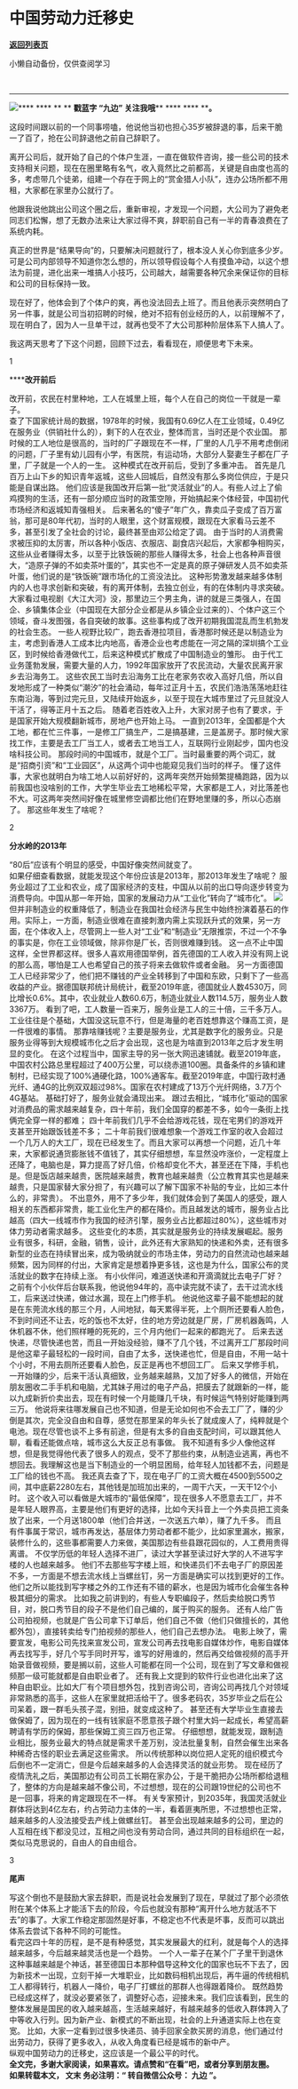 # 中国劳动力迁移史

[**返回列表页**](/gzh/九边)

小懒自动备份，仅供查阅学习

‍

 ** **
**‍![](https://mmbiz.qpic.cn/mmbiz_gif/Lvm6UAoJibrP9JEWQRXR3swLXRYlFicicbg2q6gYPiapiaCkPr8GibxibGO0jcDe76cnAUJ3KBkCmyTIZBueDAOslJ0Zw/640?wx_fmt=gif)******
**** ** ** **戳蓝字 **“九边”** 关注我哦**** **** **** ****。**

  

这段时间跟以前的一个同事唠嗑，他说他当初也担心35岁被辞退的事，后来干脆一了百了，抢在公司辞退他之前自己辞职了。

离开公司后，就开始了自己的个体户生涯，一直在做软件咨询，接一些公司的技术支持相关问题，现在在圈里略有名气，收入竟然比之前都高，关键是自由度也高的多，考虑带几个徒弟，组建一个存在于网上的“赏金猎人小队”，连办公场所都不用租，大家都在家里办公就行了。

他跟我说他跳出公司这个圈之后，重新审视，才发现一个问题，大公司为了避免老同志们松懈，想了无数办法来让大家过得不爽，辞职前自己有一半的青春浪费在了系统内耗。

真正的世界是“结果导向”的，只要解决问题就行了，根本没人关心你到底多少岁。可是公司内部领导不知道你怎么想的，所以领导假设每个人有摸鱼冲动，以这个想法为前提，进化出来一堆搞人小技巧，公司越大，越需要各种冗余来保证你的目标和公司的目标保持一致。

现在好了，他体会到了个体户的爽，再也没法回去上班了。而且他表示突然明白了另一件事，就是公司当初招聘的时候，绝对不招有创业经历的人，以前理解不了，现在明白了，因为人一旦单干过，就再也受不了大公司那种阶层体系下人搞人了。

我这两天思考了下这个问题，回顾下过去，看看现在，顺便思考下未来。

1

 ******改开前后**

  
改开前，农民在村里种地，工人在城里上班，每个人在自己的岗位一干就是一辈子。  
查了下国家统计局的数据，1978年的时候，我国有0.69亿人在工业领域，0.49亿在服务业（供销社什么的），剩下的人在农业，整体而言，当时还是个农业国。
那时候的工人地位是很高的，当时的厂子跟现在不一样，厂里的人几乎不用考虑倒闭的问题，厂子里有幼儿园有小学，有医院，有运动场，大部分人娶妻生子都在厂子里，厂子就是一个人的一生。
这种模式在改开前后，受到了多重冲击。 首先是几百万上山下乡的知识青年返城，这些人回城后，自然没有那么多岗位供应，于是只能是自谋出路。
他们应该是我国改开后第一批“灵活就业”的人。有些人过上了偷鸡摸狗的生活，还有一部分顺应当时的政策空隙，开始搞起来个体经营，中国初代市场经济和返城知青强相关。
后来著名的“傻子”年广久，靠卖瓜子变成了百万富翁，那可是80年代初，当时的人眼里，这个财富规模，跟现在大家看马云差不多，甚至引发了全社会的讨论，最终甚至由邓公给定了调。
由于当时的人消费需求被压抑的太厉害，所以各种小饭店、衣服店、副食店兴起后，大家都争相购买，这些从业者赚得太多，以至于比铁饭碗的那些人赚得太多，社会上也各种声音很大，“造原子弹的不如卖茶叶蛋的”，其实也不一定是真的原子弹研发人员不如卖茶叶蛋，他们说的是“铁饭碗”跟市场化的工资没法比。
这种形势激发越来越多体制内的人也寻求创新和突破，有的离开体制，去独立创业，有的在体制内寻求突破。
大家看过电视剧《大江大河》没，那里边三个男主角，讲的就是三类强人，在国企、乡镇集体企业（中国现在大部分企业都是从乡镇企业过来的）、个体户这三个领域，奋斗发图强，各自突破的故事。这些事构成了改开初期我国混乱而生机勃发的社会生态。
一些人视野比较广，跑去香港拉项目，香港那时候还是以制造业为主，考虑到香港人工成本比内地高，香港企业也考虑能在一河之隔的深圳搞个工业区，到时候给香港做代工，后来这种模式扩散成了中国制造业的雏形。
由于代工业务蓬勃发展，需要大量的人力，1992年国家放开了农民流动，大量农民离开家乡去沿海务工。
这些农民工当时去沿海务工比在老家务农收入高好几倍，所以自发地形成了一种类似“潮汐”的社会涌动，每年过正月十五，农民们浩浩荡荡地赶往东南沿海，等到过完元旦，又陆续开始返乡，以至于现在大城市里过了元旦就没人干活了，得等正月十五之后。
随着老百姓收入上升，大家对房子也有了要求，于是国家开始大规模翻新城市，房地产也开始上马。
一直到2013年，全国都是个大工地，都在忙三件事，一是修工厂搞生产，二是搞基建，三是盖房子。那时候大家找工作，主要是去工厂当工人，或者去工地当工人，互联网行业刚起步，国内也没啥科技公司。
那段时间的中国城市，就是个工厂。当时最重要的两个词汇，就是“招商引资”和“工业园区”，从这两个词中也能窥见我们当时的样子。
懂了这件事，大家也就明白为啥工地人以前好好的，这两年突然开始频繁提桶跑路，因为以前我国也没啥别的工作，大学生毕业去工地稀松平常，大家都是工人，对比落差也不大。可这两年突然间好像在城里修空调都比他们在野地里赚的多，所以心态崩了。
那这些年发生了啥呢？

2

**分水岭的2013年**

  
“80后”应该有个明显的感受，中国好像突然间就变了。  
如果仔细查看数据，就能发现这个年份应该是2013年，那2013年发生了啥呢？
服务业超过了工业和农业，成了国家经济的支柱，中国从以前的出口导向逐步转变为消费导向。中国从那一年开始，国家的发展动力从“工业化”转向了“城市化”。
![](https://mmbiz.qpic.cn/mmbiz_png/INpibEpTBzYfUoHOs9GPf8UUVLrsY4srxk0UhPxrxsoHVneepN5OQJmoXmDDdY3sDWJYoN9mXvWHhUERMyZiaSKA/640?wx_fmt=png)  
但并非制造业的权重降低了，制造业在我国社会经济与民生中始终扮演着基石的作用。实际上，一方面，制造业很难在直接刺激内需上实现跃升式的效果，另一方面，在个体收入上，尽管网上一些人对“工业”和“制造业”无限推崇，不过一个不争的事实是，你在工业领域做，除非你是厂长，否则很难赚到钱。
这一点不止中国这样，全世界都这样。很多人喜欢用德国举例，首先德国的工人收入并没有网上说的那么高，哪怕是工人也希望自己的孩子将来去做软件或者金融。
另一方面德国工人已经非常少了，他们把不赚钱的产业全转移到了中国和东欧，只剩下了一些高收益的产业。据德国联邦统计局统计，截至2019年底，德国就业人数4530万，同比增长0.6%。其中，农业就业人数60.6万，制造业就业人数114.5万，服务业人数3367万。
看到了吧，工人数量一百来万，服务业是工人的三十倍，三千多万人。 工业往往是个基础，大国没这玩意不行，但是海量的老百姓想靠这个赚高工资，是一件很难的事情。
那靠啥赚钱呢？主要是服务业，尤其是数字化的服务业。只是服务业得等到大规模城市化之后才会出现，这也是为啥直到2013年之后才发生明显的变化。
在这个过程当中，国家主导的另一张大网迅速铺就。截至2019年底，中国农村公路总里程超过了400万公里，可以绕赤道100圈。具备条件的乡镇和建制村，已经实现了100%通硬化路，100%通客车。截至2019年底，中国行政村通光纤、通4G的比例双双超过98%。国家在农村建成了13万个光纤网络，3.7万个4G基站。
基础打好了，服务业就会涌现出来。
跟过去相比，“城市化”驱动的国家对消费品的需求越来越复杂，四十年前，我们全国穿的都差不多，如今一条街上找俩完全穿一样的都难；
四十年前我们几乎不会给游戏花钱，现在宅男们的游戏开支甚至开始跟饭钱差不多；
二十年前我们很难想象一个游戏工作室的收入会超过一个几万人的大工厂，现在已经发生了。而且大家可以再想一个问题，近几十年来，大家都说通货膨胀钱不值钱了，其实仔细想想，车显然没咋涨价，一定程度上还降了，电脑也是，算力提高了好几倍，价格却变化不大，甚至还在下降，手机也是。但是饭店越来越贵，医院越来越贵，教育也越来越贵（公立教育其实也是越来越贵，只是国家替大家分担了，有兴趣可以了解下国家不补贴的专业，比如三本什么的，非常贵）。
不出意外，用不了多少年，我们就体会到了美国人的感受，跟人相关的东西都非常贵，能工业化生产的都在降价。而且越发达的城市，服务业占比越高（四大一线城市作为我国的经济引擎，服务业占比都超过80%），这些城市对体力劳动者需求越多。
这些变化的本质，其实就是服务业的持续发展崛起。服务业有很多，科研，金融，销售，设计，此外还有大家熟知的快递和外卖，还有很多新型的业态在持续冒出来，成为吸纳就业的市场主体，劳动力的自然流动也越来越频繁，因为同样的付出，大家肯定是想着挣更多钱，这也是为什么，国家公布的灵活就业的数字在持续上涨。
有小伙伴问，难道送快递和开滴滴就比去电子厂好？
之前有个小伙伴后台联系我，他说他94年的，高中读完就不读了，去干过流水线工，后来送过快递，做过水漏，现在上门修手机。
他说他这辈子最不能想起的就是在东莞流水线的那三个月，人间地狱，每天累得半死，上个厕所还要看人脸色，不到时间还不让去，吃的饭也不太好，住的地方旁边就是厂房，厂房机器轰鸣，人休机器不休，他们照样睡的死死的，三个月内他们一起来的都跑光了。
后来去送快递，尽管快递也苦，而且一开始没经验，赚不了几个钱，不过离开工厂那段时间是他这辈子最轻松的一段时间，自由了太多，送快递也忙，但是自由，不用一站十个小时，不用去厕所还要看人脸色，反正是再也不想回工厂。
后来又学修手机，一开始赚的少，后来干活认真细致，业务越来越熟，又加了好多人的微信，开始在朋友圈收二手手机和电脑，尤其妹子用过的电子产品，把膜去了就跟新的一样，能以九成新折价卖出去，现在有时候一个月能赚几千块，有时候运气特别好能赚到两三万。
他说将来往哪发展自己也不知道，但是无论如何也不会去工厂了，赚的少倒是其次，完全没自由和自尊，感觉在那里呆的年头长了就成废人了，纯粹就是个电池。现在尽管也谈不上多有前途，但是有太多的自由支配时间，可以跟其他人聊，看看还能做点啥，城市这么大反正总有事做。
我不知道有多少人像他这样想，但是我觉得他代表了很多人的观点，受不了那些约束，从制造业逃离，再也不想回去。我理解这也是当下制造业的一个明显困局，给年轻人加钱都不去，问题是工厂给的钱也不高。
我还真去查了下，现在电子厂的工资大概在4500到5500之间，其中底薪2280左右，其他钱是加班加出来的，一周干六天，一天干12个小时。
这个收入可以看做是大城市的“最低保障”，现在很多人不愿意去工厂，并不是年轻人眼界高，主要是他们有更好的选择，比如今天抖音上一个外卖员把工资条放了出来，一个月送1800单（他们合并送，一次送五六单），赚了九千多。
而且有件事属于常识，城市再发达，基层体力劳动者都不能少，比如家里漏水，搬家，装修什么的，这些事都需要人力来做，美国那边有些县跟花园似的，人工费用贵得离谱。
不仅学历低的年轻人选择不进厂，读过大学甚至读过好大学的人不进写字楼的人也越来越多。
他们不去那些写字楼上班，和快递员们不去电子厂的原因差不多，一方面是不想去流水线上当螺丝钉，另一方面是确实可以找到更好的工作。他们之所以能找到写字楼之外的工作还有不错的薪水，也是因为城市化会催生各种极其细分的需求。
比如我之前讲到的，有些人专职编段子，然后卖给脱口秀节目，对，脱口秀节目的段子不是他们自己编的，属于购买的服务。
还有人给广告公司拍视频，也就是广告公司拿下订单后，他们自己不做（他们只做擅长的，其他都外包），直接转卖给专门拍视频的那些人，他们自己去想办法。
电影上映了，需要宣发，电影公司先找来宣发公司，宣发公司再去找电影自媒体炒作，电影自媒体再去找写手，好几个写手同时开写，谁写的好用谁的，然后再交给做视频的高手开始录音做视频，要是搁以前，这些人可能都在同一个公司，现在到了写文章和做视频那一级可能就都是自由职业者了。
还有我上文提到的软件行业也进化出来了这种自由职业。比如大厂有个项目想外包，找到咨询公司，咨询公司再找几个对领域非常熟悉的高手，这些人在家里就把活给干了。很多老码农，35岁毕业之后在公司呆着，跟一群毛头孩子混，别扭，就变成这种了。
甚至还有大学毕业生直接去做保姆了，因为现在的一线有钱家庭不愿意孩子跟个村里大妈一起成长，希望高薪聘请有学历的保姆，那些保姆工资三四万也正常。
仔细想想，就能发现，跟制造业相比，服务业最大的特点就是需求千差万别，没法批量复制，自然会催生出来各种稀奇古怪的职业去满足这些需求。
所以传统那种以岗位把人定死的组织模式今后倒也不一定消亡，但是今后越来越多的人会选择灵活的就业形势。
现在经历了疫情洗礼之后，美国那边有公司员工长期在家办公，于是干脆把办公场所都给退租了，整体的方向是越来越不像公司，不过想想，现在的公司跟19世纪的公司也不是一回事，将来的肯定跟现在不一样。
有关专家预计，到2035年，我国灵活就业群体将达到4亿左右，约占劳动力主体的一半，看着匪夷所思，不过想想也正常，越来越多的人没法接受去产线上做螺丝钉。
甚至会出现越来越多的公司，里边的人互相在线下都没见过，互相之间也没有劳动合同，通过共同的目标组织在一起，类似马克思说的，自由人的自由组合。  

3

**尾声**

  
写这个倒也不是鼓励大家去辞职，而是说社会发展到了现在，早就过了那个必须依附在某个体系上才能活下去的阶段，今后也就没有那种“离开什么地方就活不下去”的事了。大家工作稳定那固然是好事，不稳定也不代表是坏事，反而可以跳出体系去尝试下各种不同的可能性。  
看完这四十年的历程，是不是有种感觉，其实发展最大的红利，就是每个人的选择越来越多，今后越来越灵活也是一个趋势。
一个人一辈子在某个厂子里干到退休这种事越来越是个神话，甚至德国日本那种倡导这种文化的国家也玩不下去了，因为新技术一出现，立刻干掉一大堆职业，比如数码相机出现后，再牛逼的传统相机工人都得转行，机器人一降价，电子厂打螺丝的那群人也得跟着降价。
既然趋势已经成这样了，就没必要紧张了，调整好心态，迎接未来。我们应该看到，民生的整体发展是国民的收入越来越高，生活越来越好，有越来越多的低收入群体跨入了中等收入行列。因为新产业、新模式的不断出现，社会的上升通道实际上也在变宽。
比如，大家一定看到过很多快递员、骑手回家全款买房的消息，他们通过付出劳动力，获得了更多收入，从收入角度看已经是城市的新中产。  
纵观中国劳动力的迁移史，这应该是一个最公平的时代。  
 **全文完，多谢大家阅读，如果喜欢。请点赞和“在看”吧，或者分享到朋友圈。**  
 **如果转载本文， **文末** 务必注明：“ **转自微信公众号：** **九边** ”。**  

